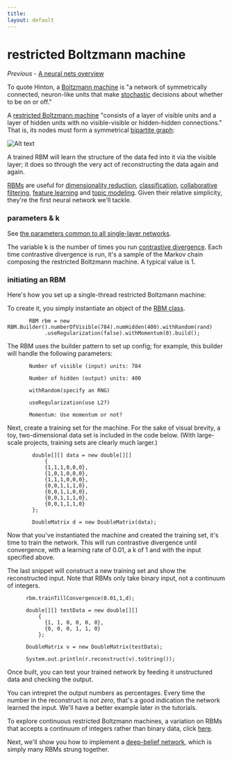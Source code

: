 ```yaml
---
title: 
layout: default
---
```


# restricted Boltzmann machine

*Previous* - [A neural nets overview](http://deeplearning4j.org/index.html)

To quote Hinton, a [Boltzmann machine](http://www.scholarpedia.org/article/Boltzmann_machine) is "a network of symmetrically connected, neuron-like units that make [stochastic](http://www.merriam-webster.com/dictionary/stochastic) decisions about whether to be on or off." 

A [restricted Boltzmann machine](http://www.scholarpedia.org/article/Boltzmann_machine#Restricted_Boltzmann_machines) "consists of a layer of visible units and a layer of hidden units with no visible-visible or hidden-hidden connections." That is, its nodes must form a symmetrical [bipartite graph](https://en.wikipedia.org/wiki/Bipartite_graph): 

![Alt text](../img/bipartite_graph.png)

A trained RBM will learn the structure of the data fed into it via the visible layer; it does so through the very act of reconstructing the data again and again. 

[RBMs](../glossary.html#restrictedboltzmannmachine) are useful for [dimensionality reduction](https://en.wikipedia.org/wiki/Dimensionality_reduction), [classification](https://en.wikipedia.org/wiki/Statistical_classification), [collaborative filtering](https://en.wikipedia.org/wiki/Collaborative_filtering), [feature learning](https://en.wikipedia.org/wiki/Feature_learning) and [topic modeling](https://en.wikipedia.org/wiki/Topic_model). Given their relative simplicity, they're the first neural network we'll tackle.

### parameters & k

See [the parameters common to all single-layer networks](../singlelayernetwork.html).

The variable k is the number of times you run [contrastive divergence](../glossary.html#contrastivedivergence). Each time contrastive divergence is run, it's a sample of the Markov chain composing the restricted Boltzmann machine. A typical value is 1.

### initiating an RBM

Here's how you set up a single-thread restricted Boltzmann machine: 

To create it, you simply instantiate an object of the [RBM class](../doc/org/deeplearning4j/rbm/RBM.html).

		   RBM rbm = new RBM.Builder().numberOfVisible(784).numHidden(400).withRandom(rand)
				.useRegularization(false).withMomentum(0).build();

The RBM uses the builder pattern to set up config; for example, this builder will handle the following parameters:

           Number of visible (input) units: 784

           Number of hidden (output) units: 400 

           withRandom(specify an RNG)

           useRegularization(use L2?)

           Momentum: Use momentum or not?

Next, create a training set for the machine. For the sake of visual brevity, a toy, two-dimensional data set is included in the code below. (With large-scale projects, training sets are clearly much larger.)

            double[][] data = new double[][]
				{
				{1,1,1,0,0,0},
				{1,0,1,0,0,0},
				{1,1,1,0,0,0},
				{0,0,1,1,1,0},
				{0,0,1,1,0,0},
				{0,0,1,1,1,0},
				{0,0,1,1,1,0}
			};

		    DoubleMatrix d = new DoubleMatrix(data);

Now that you've instantiated the machine and created the training set, it's time to train the network. This will run contrastive divergence until convergence, with a learning rate of 0.01, a k of 1 and with the input specified above. 

The last snippet will construct a new training set and show the reconstructed input. Note that RBMs only take binary input, not a continuum of integers.

		  rbm.trainTillConvergence(0.01,1,d);
		
          double[][] testData = new double[][]
			  {
			    {1, 1, 0, 0, 0, 0},
				{0, 0, 0, 1, 1, 0}
			  };

		  DoubleMatrix v = new DoubleMatrix(testData);	

          System.out.println(r.reconstruct(v).toString());

Once built, you can test your trained network by feeding it unstructured data and checking the output.

You can intrepret the output numbers as percentages. Every time the number in the reconstruct is *not zero*, that's a good indication the network learned the input. We'll have a better example later in the tutorials. 

To explore continuous restricted Boltzmann machines, a variation on RBMs that accepts a continuum of integers rather than binary data, click [here](../continuousrestrictedboltzmannmachine.html).

Next, we'll show you how to implement a [deep-belief network](../deepbeliefnetwork.html), which is simply many RBMs strung together.